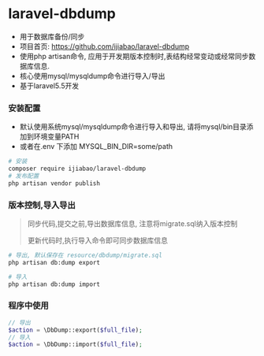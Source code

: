 # laravel-dbdump
* 用于数据库备份/同步
* 项目首页: https://github.com/ijiabao/laravel-dbdump
* 使用php artisan命令, 应用于开发期版本控制时,表结构经常变动或经常同步数据库信息.
* 核心使用mysql/mysqldump命令进行导入/导出
* 基于laravel5.5开发



### 安装配置

* 默认使用系统mysql/mysqldump命令进行导入和导出, 请将mysql/bin目录添加到环境变量PATH
* 或者在.env 下添加 MYSQL_BIN_DIR=some/path

```bash
# 安装
composer require ijiabao/laravel-dbdump
# 发布配置
php artisan vendor publish
```



### 版本控制,导入导出

> 同步代码,提交之前,导出数据库信息, 注意将migrate.sql纳入版本控制
>
> 更新代码时,执行导入命令即可同步数据库信息

```bash
# 导出, 默认保存在 resource/dbdump/migrate.sql
php artisan db:dump export

# 导入
php artisan db:dump import
```



### 程序中使用

```php
// 导出
$action = \DbDump::export($full_file);
// 导入
$action = \DbDump::import($full_file);
```

